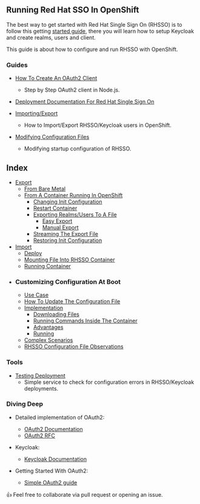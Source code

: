 ## Running Red Hat SSO In OpenShift

The best way to get started with Red Hat Single Sign On (RHSSO) is to follow this getting [started guide](https://www.keycloak.org/docs/latest/getting_started/index.html#_install-boot), there you will learn how to setup Keycloak and create realms, users and client.

This guide is about how to configure and run RHSSO with OpenShift.


### Guides

- [How To Create An OAuth2 Client](https://github.com/cesarvr/keycloak/tree/master/web-ui)
    - Step by Step OAuth2 client in Node.js.

- [Deployment Documentation For Red Hat Single Sign On](https://github.com/cesarvr/keycloak-examples/tree/master/horizontal-scaling)

- [Importing/Export](https://github.com/cesarvr/keycloak-examples/tree/master/import-export)
    - How to Import/Export RHSSO/Keycloak users in OpenShift.

- [Modifying Configuration Files](https://github.com/cesarvr/keycloak-examples/tree/master/modifying-keycloak-cfg)
    - Modifying startup configuration of RHSSO.


## Index 
  - [Export](https://github.com/cesarvr/keycloak-examples/tree/master/import-export#use_case)
    - [From Bare Metal](#metal)
    - [From A Container Running In OpenShift](https://github.com/cesarvr/keycloak-examples/tree/master/import-export#export)
      - [Changing Init Configuration](https://github.com/cesarvr/keycloak-examples/tree/master/import-export#changing)
      - [Restart Container](https://github.com/cesarvr/keycloak-examples/tree/master/import-export#redeploy)
      - [Exporting Realms/Users To A File](https://github.com/cesarvr/keycloak-examples/tree/master/import-export#export_file)
        - [Easy Export](https://github.com/cesarvr/keycloak-examples/tree/master/import-export#automatic)
        - [Manual Export](https://github.com/cesarvr/keycloak-examples/tree/master/import-export#manually)
      - [Streaming The Export File](https://github.com/cesarvr/keycloak-examples/tree/master/import-export#streaming)
      - [Restoring Init Configuration](https://github.com/cesarvr/keycloak-examples/tree/master/import-export#restoring-deployment)
  - [Import](https://github.com/cesarvr/keycloak-examples/tree/master/import-export#update)
    - [Deploy](https://github.com/cesarvr/keycloak-examples/tree/master/import-export#deploy)
    - [Mounting File Into RHSSO Container](https://github.com/cesarvr/keycloak-examples/tree/master/import-export#mounting)
    - [Running Container](https://github.com/cesarvr/keycloak-examples/tree/master/import-export#running)
  - ### Customizing Configuration At Boot 
     - [Use Case](https://github.com/cesarvr/keycloak-examples/tree/master/modifying-keycloak-cfg#use_case)
     - [How To Update The Configuration File](https://github.com/cesarvr/keycloak-examples/tree/master/modifying-keycloak-cfg#update)
     - [Implementation](https://github.com/cesarvr/keycloak-examples/tree/master/modifying-keycloak-cfg#impl)
        - [Downloading Files](https://github.com/cesarvr/keycloak-examples/tree/master/modifying-keycloak-cfg#down)
        - [Running Commands Inside The Container](https://github.com/cesarvr/keycloak-examples/tree/master/modifying-keycloak-cfg#container)
        - [Advantages](https://github.com/cesarvr/keycloak-examples/tree/master/modifying-keycloak-cfg#adv)
        - [Running](https://github.com/cesarvr/keycloak-examples/tree/master/modifying-keycloak-cfg#run)
     - [Complex Scenarios](https://github.com/cesarvr/keycloak-examples/tree/master/modifying-keycloak-cfg#complex)
     - [RHSSO Configuration File Observations](https://github.com/cesarvr/keycloak-examples/tree/master/modifying-keycloak-cfg#observe)

### Tools
- [Testing Deployment](https://github.com/cesarvr/keycloak-examples/tree/master/robot)
   - Simple service to check for configuration errors in RHSSO/Keycloak deployments.

### Diving Deep

- Detailed implementation of OAuth2:
  - [OAuth2 Documentation](https://www.oauth.com/)
  - [OAuth2 RFC](https://tools.ietf.org/html/rfc6749)

- Keycloak:
  - [Keycloak Documentation](https://www.keycloak.org/docs/2.5/getting_started/index.html)


- Getting Started With OAuth2:
  - [Simple OAuth2 guide](https://aaronparecki.com/oauth-2-simplified/)


👍 Feel free to collaborate via pull request or opening an issue.
